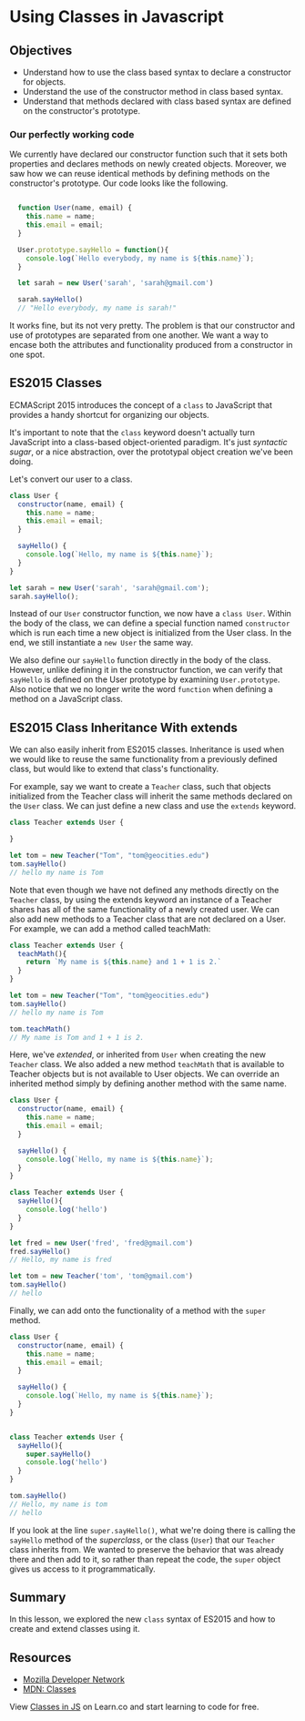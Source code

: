 # Using Classes in Javascript

## Objectives
+ Understand how to use the class based syntax to declare a constructor for objects.
+ Understand the use of the constructor method in class based syntax.
+ Understand that methods declared with class based syntax are defined on the constructor's prototype.

### Our perfectly working code

We currently have declared our constructor function such that it sets both properties and declares methods on newly created objects.  Moreover, we saw how we can reuse identical methods by defining methods on the constructor's prototype.  Our code looks like the following.

```js

  function User(name, email) {
    this.name = name;
    this.email = email;
  }

  User.prototype.sayHello = function(){
    console.log(`Hello everybody, my name is ${this.name}`);
  }

  let sarah = new User('sarah', 'sarah@gmail.com')

  sarah.sayHello()
  // "Hello everybody, my name is sarah!"
```

It works fine, but its not very pretty.  The problem is that our constructor and use of prototypes are separated from one another.  We want a way to encase both the attributes and functionality produced from a constructor in one spot.  

## ES2015 Classes
ECMAScript 2015 introduces the concept of a `class` to JavaScript that provides a handy shortcut for organizing our objects.

It's important to note that the `class` keyword doesn't actually turn JavaScript into a class-based object-oriented paradigm. It's just *syntactic sugar*, or a nice abstraction, over the prototypal object creation we've been doing.

Let's convert our user to a class.

```js
class User {
  constructor(name, email) {
    this.name = name;
    this.email = email;
  }

  sayHello() {
    console.log(`Hello, my name is ${this.name}`);
  }
}

let sarah = new User('sarah', 'sarah@gmail.com');
sarah.sayHello();
```

Instead of our `User` constructor function, we now have a `class User`. Within the body of the class, we can define a special function named `constructor` which is run each time a new object is initialized from the User class. In the end, we still instantiate a `new User` the same way.

We also define our `sayHello` function directly in the body of the class. However, unlike defining it in the constructor function, we can verify that `sayHello` is defined on the User prototype by examining `User.prototype`.  Also notice that we no longer write the word `function` when defining a method on a JavaScript class.

## ES2015 Class Inheritance With extends

We can also easily inherit from ES2015 classes.  Inheritance is used when we would like to reuse the same functionality from a previously defined class, but would like to extend that class's functionality.

For example, say we want to create a `Teacher` class, such that objects initialized from the Teacher class will inherit the same methods declared on the `User` class. We can just define a new class and use the `extends` keyword.

```js
class Teacher extends User {

}

let tom = new Teacher("Tom", "tom@geocities.edu")
tom.sayHello()
// hello my name is Tom
```

Note that even though we have not defined any methods directly on the `Teacher` class, by using the extends keyword an instance of a Teacher shares has all of the same functionality of a newly created user.  We can also add new methods to a Teacher class that are not declared on a User.  For example, we can add a method called teachMath:

```js
class Teacher extends User {
  teachMath(){
    return `My name is ${this.name} and 1 + 1 is 2.`
  }
}

let tom = new Teacher("Tom", "tom@geocities.edu")
tom.sayHello()
// hello my name is Tom

tom.teachMath()
// My name is Tom and 1 + 1 is 2.

```

Here, we've *extended*, or inherited from `User` when creating the new `Teacher` class. We also added a new method `teachMath` that is available to Teacher objects but is not available to User objects.  We can override an inherited method simply by defining another method with the same name.

```js
class User {
  constructor(name, email) {
    this.name = name;
    this.email = email;
  }

  sayHello() {
    console.log(`Hello, my name is ${this.name}`);
  }
}

class Teacher extends User {
  sayHello(){
    console.log('hello')
  }
}

let fred = new User('fred', 'fred@gmail.com')
fred.sayHello()
// Hello, my name is fred

let tom = new Teacher('tom', 'tom@gmail.com')
tom.sayHello()
// hello
```

Finally, we can add onto the functionality of a method with the `super` method.

```js
class User {
  constructor(name, email) {
    this.name = name;
    this.email = email;
  }

  sayHello() {
    console.log(`Hello, my name is ${this.name}`);
  }
}


class Teacher extends User {
  sayHello(){
    super.sayHello()
    console.log('hello')
  }
}

tom.sayHello()
// Hello, my name is tom
// hello
```

If you look at the line `super.sayHello()`, what we're doing there is calling the `sayHello` method of the *superclass*, or the class (`User`) that our `Teacher` class inherits from. We wanted to preserve the behavior that was already there and then add to it, so rather than repeat the code, the `super` object gives us access to it programmatically.

## Summary

In this lesson, we explored the new `class` syntax of ES2015 and how to create and extend classes using it.

## Resources

+ [Mozilla Developer Network](https://developer.mozilla.org/en-US/docs/Web/JavaScript/Reference/Global_Objects/Object)
+ [MDN: Classes](https://developer.mozilla.org/en-US/docs/Web/JavaScript/Reference/Classes)

<p data-visibility='hidden'>View <a href='https://learn.co/lessons/js-classes-readme'>Classes in JS</a> on Learn.co and start learning to code for free.</p>
